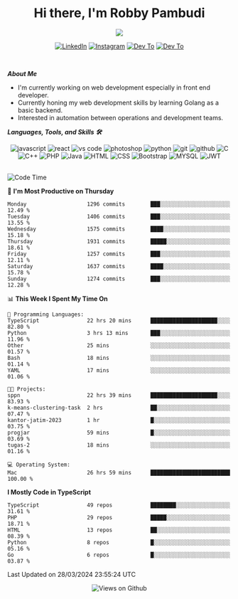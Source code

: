 <div align="center">
   <h1>Hi there, I'm Robby Pambudi </h1>

<img src="https://pronoun.cyou/x/y?subject=He&object=Him&height=20"> 
</div>

<p align='center'>
   <a href="https://www.linkedin.com/in/robbypambudi" target="_blank"><img src="https://img.shields.io/badge/LinkedIn-0077B5?style=for-the-badge&logo=linkedin&logoColor=white" alt="LinkedIn"></a>
   <a href="https://www.instagram.com/robbypambudi" target="_blank"><img src="https://img.shields.io/badge/Instagram-E4405F?style=for-the-badge&logo=instagram&logoColor=white" alt="Instagram"></a>
   <a href="https://dev.to/robbypambudi" target="_blank"><img src="https://img.shields.io/badge/dev.to-0A0A0A?style=for-the-badge&logo=dev.to&logoColor=white" alt="Dev To"></a>
   <a href="https://www.facebook.com/robbyulungpambudi" target="_blank"><img src="https://img.shields.io/badge/Facebook-1877F2?style=for-the-badge&logo=facebook&logoColor=white" alt="Dev To"></a>

</p> <p>
<br>
   
***About Me***
   
- I'm currently working on web development especially in front end developer.
- Currently honing my web development skills by learning Golang as a basic backend.
- Interested in automation between operations and development teams.
 
   
***Languages, Tools, and Skills 🛠***

   <div align="center">
   <img src="https://img.shields.io/badge/JavaScript-F7DF1E?style=for-the-badge&logo=javascript&logoColor=black" alt="javascript" />
      <img src="https://img.shields.io/badge/React-61DAFB?style=for-the-badge&logo=react&logoColor=black" alt="react" />
      <img src="https://img.shields.io/badge/vs%20code-007ACC?style=for-the-badge&logo=visual%20studio%20code&logoColor=white" alt="vs code" />
      <img src="https://img.shields.io/badge/adobe%20photoshop-31A8FF?style=for-the-badge&logo=adobe%20photoshop&logoColor=white" alt="photoshop" />
      <img src="https://img.shields.io/badge/python-3776AB?style=for-the-badge&logo=python&logoColor=white" alt="python" />
      <img src="https://img.shields.io/badge/Git-F05032?style=for-the-badge&logo=git&logoColor=white" alt="git" />
      <img src="https://img.shields.io/badge/GitHub-100000?style=for-the-badge&logo=github&logoColor=white" alt="github" />
      <img src="https://img.shields.io/badge/c-%2300599C.svg?style=for-the-badge&logo=c&logoColor=white" alt="C" />
      <img src="https://img.shields.io/badge/c++-%2300599C.svg?style=for-the-badge&logo=c%2B%2B&logoColor=white" alt="C++" />   
      <img src="https://img.shields.io/badge/PHP-777BB4?style=for-the-badge&logo=php&logoColor=white" alt="PHP" />
      <img src="https://img.shields.io/badge/Java-ED8B00?style=for-the-badge&logo=java&logoColor=white" alt="Java"/>
      <img src="https://img.shields.io/badge/HTML5-E34F26?style=for-the-badge&logo=html5&logoColor=white" alt="HTML" />
      <img src="https://img.shields.io/badge/CSS-239120?&style=for-the-badge&logo=css3&logoColor=white" alt ="CSS" />
      <img src="https://img.shields.io/badge/Bootstrap-563D7C?style=for-the-badge&logo=bootstrap&logoColor=white" alt="Bootstrap" />
      <img src="https://img.shields.io/badge/MySQL-00000F?style=for-the-badge&logo=mysql&logoColor=white" alt="MYSQL" />
      <img src="https://img.shields.io/badge/json%20web%20tokens-323330?style=for-the-badge&logo=json-web-tokens&logoColor=pink" alt="JWT" />
      
   </div><br>
   
<!--START_SECTION:waka-->
![Code Time](http://img.shields.io/badge/Code%20Time-1%2C155%20hrs%2056%20mins-blue)

📅 **I'm Most Productive on Thursday** 

```text
Monday                   1296 commits        ███░░░░░░░░░░░░░░░░░░░░░░   12.49 % 
Tuesday                  1406 commits        ███░░░░░░░░░░░░░░░░░░░░░░   13.55 % 
Wednesday                1575 commits        ████░░░░░░░░░░░░░░░░░░░░░   15.18 % 
Thursday                 1931 commits        █████░░░░░░░░░░░░░░░░░░░░   18.61 % 
Friday                   1257 commits        ███░░░░░░░░░░░░░░░░░░░░░░   12.11 % 
Saturday                 1637 commits        ████░░░░░░░░░░░░░░░░░░░░░   15.78 % 
Sunday                   1274 commits        ███░░░░░░░░░░░░░░░░░░░░░░   12.28 % 
```


📊 **This Week I Spent My Time On** 

```text
💬 Programming Languages: 
TypeScript               22 hrs 20 mins      █████████████████████░░░░   82.80 % 
Python                   3 hrs 13 mins       ███░░░░░░░░░░░░░░░░░░░░░░   11.96 % 
Other                    25 mins             ░░░░░░░░░░░░░░░░░░░░░░░░░   01.57 % 
Bash                     18 mins             ░░░░░░░░░░░░░░░░░░░░░░░░░   01.14 % 
YAML                     17 mins             ░░░░░░░░░░░░░░░░░░░░░░░░░   01.06 % 

🐱‍💻 Projects: 
sppn                     22 hrs 39 mins      █████████████████████░░░░   83.93 % 
k-means-clustering-task  2 hrs               ██░░░░░░░░░░░░░░░░░░░░░░░   07.47 % 
kantor-jatim-2023        1 hr                █░░░░░░░░░░░░░░░░░░░░░░░░   03.75 % 
progjar                  59 mins             █░░░░░░░░░░░░░░░░░░░░░░░░   03.69 % 
tugas-2                  18 mins             ░░░░░░░░░░░░░░░░░░░░░░░░░   01.16 % 

💻 Operating System: 
Mac                      26 hrs 59 mins      █████████████████████████   100.00 % 
```

**I Mostly Code in TypeScript** 

```text
TypeScript               49 repos            ████████░░░░░░░░░░░░░░░░░   31.61 % 
PHP                      29 repos            █████░░░░░░░░░░░░░░░░░░░░   18.71 % 
HTML                     13 repos            ██░░░░░░░░░░░░░░░░░░░░░░░   08.39 % 
Python                   8 repos             █░░░░░░░░░░░░░░░░░░░░░░░░   05.16 % 
Go                       6 repos             █░░░░░░░░░░░░░░░░░░░░░░░░   03.87 % 
```




 Last Updated on 28/03/2024 23:55:24 UTC
<!--END_SECTION:waka-->

<div align="center">
<img src="https://komarev.com/ghpvc/?username=robbypambudi&color=green" alt="Views on Github" />
</div>

